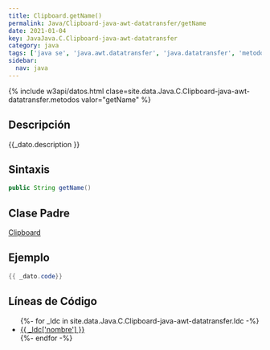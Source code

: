 ```yaml
---
title: Clipboard.getName()
permalink: Java/Clipboard-java-awt-datatransfer/getName
date: 2021-01-04
key: JavaJava.C.Clipboard-java-awt-datatransfer
category: java
tags: ['java se', 'java.awt.datatransfer', 'java.datatransfer', 'metodo java', 'Java 1.1']
sidebar: 
  nav: java
---
```


{% include w3api/datos.html clase=site.data.Java.C.Clipboard-java-awt-datatransfer.metodos valor="getName" %}

## Descripción
{{_dato.description }}

## Sintaxis
~~~java
public String getName()
~~~

## Clase Padre
[Clipboard](/Java/Clipboard-java-awt-datatransfer/)

## Ejemplo
~~~java
{{ _dato.code}}
~~~

## Líneas de Código
<ul>
{%- for _ldc in site.data.Java.C.Clipboard-java-awt-datatransfer.ldc -%}
   <li>
       <a href="{{_ldc['url'] }}">{{ _ldc['nombre'] }}</a>
   </li>
{%- endfor -%}
</ul>
